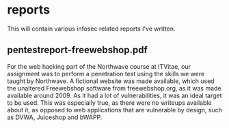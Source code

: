 # reports
This will contain various infosec related reports I've written.
## pentestreport-freewebshop.pdf
For the web hacking part of the Northwave course at ITVitae, our assignment was to perform a penetration test using the skills we were taught by Northwave. A fictional website was made available, which used the unaltered Freewebshop software from freewebshop.org, as it was made available around 2009. As it had a lot of vulnerabilities, it was an ideal target to be used. This was especially true, as there were no writeups available about it, as opposed to web applications that are vulnerable by design, such as DVWA, Juiceshop and bWAPP.
